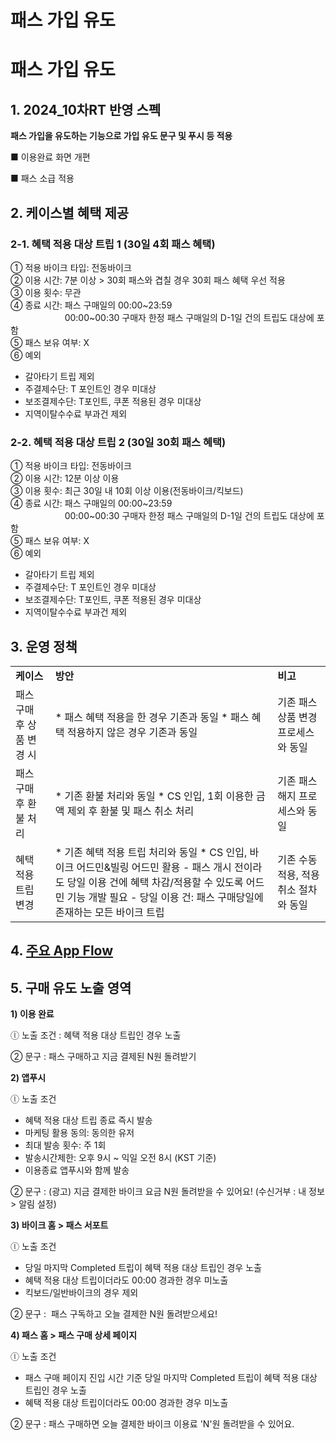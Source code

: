 # 패스 가입 유도

**패스 가입 유도**
============

**1. 2024\_****10차****RT 반영 스펙**
--------------------------------

**패스 가입을 유도하는 기능으로 가입 유도 문구 및 푸시 등 적용**

■ 이용완료 화면 개편

■ 패스 소급 적용

**2. 케이스별 혜택 제공**
-----------------

### **2-1. 혜택 적용 대상 트립 1 (30일 4회 패스 혜택)**

① 적용 바이크 타입: 전동바이크  
② 이용 시간: 7분 이상 > 30회 패스와 겹칠 경우 30회 패스 혜택 우선 적용  
③ 이용 횟수: 무관  
④ 종료 시간: 패스 구매일의 00:00~23:59   
                      00:00~00:30 구매자 한정 패스 구매일의 D-1일 건의 트립도 대상에 포함  
⑤ 패스 보유 여부: X  
⑥ 예외

* 갈아타기 트립 제외
* 주결제수단: T 포인트인 경우 미대상
* 보조결제수단: T포인트, 쿠폰 적용된 경우 미대상
* 지역이탈수수료 부과건 제외

### **2-2. 혜택 적용 대상 트립 2 (30일 30회 패스 혜택)**

① 적용 바이크 타입: 전동바이크  
② 이용 시간: 12분 이상 이용  
③ 이용 횟수: 최근 30일 내 10회 이상 이용(전동바이크/킥보드)  
④ 종료 시간: 패스 구매일의 00:00~23:59  
                      00:00~00:30 구매자 한정 패스 구매일의 D-1일 건의 트립도 대상에 포함  
⑤ 패스 보유 여부: X  
⑥ 예외

* 갈아타기 트립 제외
* 주결제수단: T 포인트인 경우 미대상
* 보조결제수단: T포인트, 쿠폰 적용된 경우 미대상
* 지역이탈수수료 부과건 제외

**3. 운영 정책**
------------

|  |  |  |
| --- | --- | --- |
| **케이스** | **방안** | **비고** |
| 패스 구매 후 상품 변경 시 | * 패스 혜택 적용을 한 경우 기존과 동일 * 패스 혜택 적용하지 않은 경우 기존과 동일 | 기존 패스 상품 변경 프로세스와 동일 |
| 패스 구매 후 환불 처리 | * 기존 환불 처리와 동일 * CS 인입, 1회 이용한 금액 제외 후 환불 및 패스 취소 처리 | 기존 패스 해지 프로세스와 동일 |
| 혜택 적용 트립 변경 | * 기존 혜택 적용 트립 처리와 동일 * CS 인입, 바이크 어드민&빌링 어드민 활용 - 패스 개시 전이라도 당일 이용 건에 혜택 차감/적용할 수 있도록 어드민 기능 개발 필요 - 당일 이용 건: 패스 구매당일에 존재하는 모든 바이크 트립 | 기존 수동 적용, 적용 취소 절차와 동일 |

### 

**4. [주요 App Flow](https://kakaomobilitysupport.zendesk.com/hc/ko/articles/36001916401049--APP-%ED%8C%A8%EC%8A%A4-%EA%B0%80%EC%9E%85-%EC%9C%A0%EB%8F%84)**
----------------------------------------------------------------------------------------------------------------------------------------------------------

**5. 구매 유도 노출 영역**
------------------

**1) 이용 완료**

ⓛ 노출 조건 : 혜택 적용 대상 트립인 경우 노출

② 문구 : 패스 구매하고 지금 결제된 N원 돌려받기

**2) 앱푸시**

ⓛ 노출 조건

* 혜택 적용 대상 트립 종료 즉시 발송
* 마케팅 활용 동의: 동의한 유저
* 최대 발송 횟수: 주 1회
* 발송시간제한: 오후 9시 ~ 익일 오전 8시 (KST 기준)
* 이용종료 앱푸시와 함께 발송

② 문구 : (광고) 지금 결제한 바이크 요금 N원 돌려받을 수 있어요! (수신거부 : 내 정보 > 알림 설정)

**3) 바이크 홈 > 패스 서포트**

ⓛ 노출 조건

* 당일 마지막 Completed 트립이 혜택 적용 대상 트립인 경우 노출
* 혜택 적용 대상 트립이더라도 00:00 경과한 경우 미노출
* 킥보드/일반바이크의 경우 제외

② 문구 :  패스 구독하고 오늘 결제한 N원 돌려받으세요!

**4) 패스 홈 > 패스 구매 상세 페이지**

ⓛ 노출 조건

* 패스 구매 페이지 진입 시간 기준 당일 마지막 Completed 트립이 혜택 적용 대상 트립인 경우 노출
* 혜택 적용 대상 트립이더라도 00:00 경과한 경우 미노출

② 문구 : 패스 구매하면 오늘 결제한 바이크 이용료 'N'원 돌려받을 수 있어요.